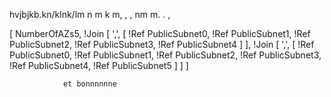 hvjbjkb.kn/klnk/lm
 n m k m, , ,
  nm m. .  , 


   [ NumberOfAZs5,
                !Join [ ',', [ !Ref PublicSubnet0, !Ref PublicSubnet1, !Ref PublicSubnet2, !Ref PublicSubnet3, !Ref PublicSubnet4 ] ],
                !Join [ ',', [ !Ref PublicSubnet0, !Ref PublicSubnet1, !Ref PublicSubnet2, !Ref PublicSubnet3, !Ref PublicSubnet4, !Ref PublicSubnet5 ] ]
                ]

                et bonnnnnne